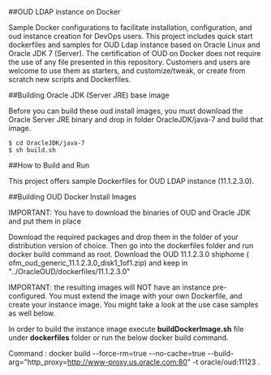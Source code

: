 ##OUD LDAP instance on Docker

Sample Docker configurations to facilitate installation, configuration, and oud instance creation for DevOps users. This project includes quick start dockerfiles and samples for OUD Ldap instance based on Oracle Linux and Oracle JDK 7 (Server). The certification of OUD on Docker does not require the use of any file presented in this repository. Customers and users are welcome to use them as starters, and customize/tweak, or create from scratch new scripts and Dockerfiles.

##Building Oracle JDK (Server JRE) base image

Before you can build these oud install images, you must download the Oracle Server JRE binary and drop in folder OracleJDK/java-7 and build that image.

    $ cd OracleJDK/java-7
    $ sh build.sh

##How to Build and Run

This project offers sample Dockerfiles for OUD LDAP instance (11.1.2.3.0). 


##Building OUD Docker Install Images

IMPORTANT: You have to download the binaries of OUD and Oracle JDK and put them in place 

Download the required packages  and drop them in the folder of your distribution version of choice. Then go into the dockerfiles folder and run docker build command as root.
Download the OUD 11.1.2.3.0 shiphome ( ofm_oud_generic_11.1.2.3.0_disk1_1of1.zip) and keep in "../OracleOUD/dockerfiles/11.1.2.3.0"

IMPORTANT: the resulting images will NOT have an instance pre-configured. You must extend the image with your own Dockerfile, and create your instance image. You might take a look at the use case samples as well below.

In order to build the instance image execute **buildDockerImage.sh** file under **dockerfiles** folder or run the below docker build command.

Command : docker build --force-rm=true --no-cache=true --build-arg="http_proxy=http://www-proxy.us.oracle.com:80" -t oracle/oud:11123 .